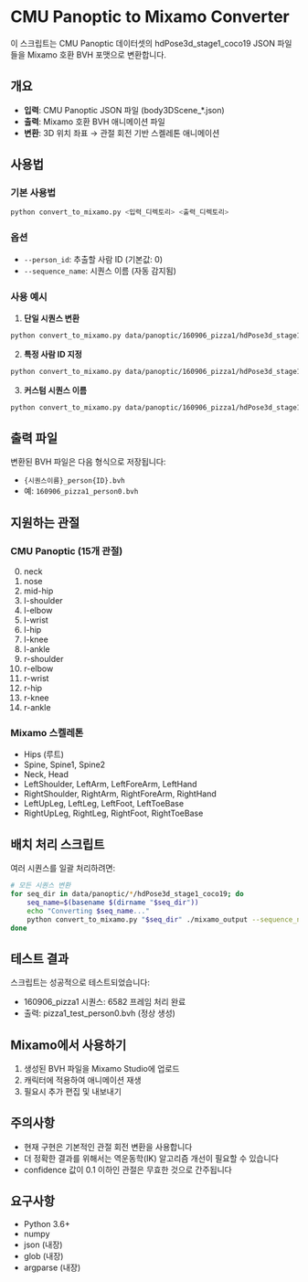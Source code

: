 # CMU Panoptic to Mixamo Converter

이 스크립트는 CMU Panoptic 데이터셋의 hdPose3d_stage1_coco19 JSON 파일들을 Mixamo 호환 BVH 포맷으로 변환합니다.

## 개요

- **입력**: CMU Panoptic JSON 파일 (body3DScene_*.json)
- **출력**: Mixamo 호환 BVH 애니메이션 파일
- **변환**: 3D 위치 좌표 → 관절 회전 기반 스켈레톤 애니메이션

## 사용법

### 기본 사용법
```bash
python convert_to_mixamo.py <입력_디렉토리> <출력_디렉토리>
```

### 옵션
- `--person_id`: 추출할 사람 ID (기본값: 0)
- `--sequence_name`: 시퀀스 이름 (자동 감지됨)

### 사용 예시

1. **단일 시퀀스 변환**
```bash
python convert_to_mixamo.py data/panoptic/160906_pizza1/hdPose3d_stage1_coco19 ./output
```

2. **특정 사람 ID 지정**
```bash
python convert_to_mixamo.py data/panoptic/160906_pizza1/hdPose3d_stage1_coco19 ./output --person_id 1
```

3. **커스텀 시퀀스 이름**
```bash
python convert_to_mixamo.py data/panoptic/160906_pizza1/hdPose3d_stage1_coco19 ./output --sequence_name my_animation
```

## 출력 파일

변환된 BVH 파일은 다음 형식으로 저장됩니다:
- `{시퀀스이름}_person{ID}.bvh`
- 예: `160906_pizza1_person0.bvh`

## 지원하는 관절

### CMU Panoptic (15개 관절)
0. neck
1. nose  
2. mid-hip
3. l-shoulder
4. l-elbow
5. l-wrist
6. l-hip
7. l-knee
8. l-ankle
9. r-shoulder
10. r-elbow
11. r-wrist
12. r-hip
13. r-knee
14. r-ankle

### Mixamo 스켈레톤
- Hips (루트)
- Spine, Spine1, Spine2
- Neck, Head
- LeftShoulder, LeftArm, LeftForeArm, LeftHand
- RightShoulder, RightArm, RightForeArm, RightHand
- LeftUpLeg, LeftLeg, LeftFoot, LeftToeBase
- RightUpLeg, RightLeg, RightFoot, RightToeBase

## 배치 처리 스크립트

여러 시퀀스를 일괄 처리하려면:

```bash
# 모든 시퀀스 변환
for seq_dir in data/panoptic/*/hdPose3d_stage1_coco19; do
    seq_name=$(basename $(dirname "$seq_dir"))
    echo "Converting $seq_name..."
    python convert_to_mixamo.py "$seq_dir" ./mixamo_output --sequence_name "$seq_name"
done
```

## 테스트 결과

스크립트는 성공적으로 테스트되었습니다:
- 160906_pizza1 시퀀스: 6582 프레임 처리 완료
- 출력: pizza1_test_person0.bvh (정상 생성)

## Mixamo에서 사용하기

1. 생성된 BVH 파일을 Mixamo Studio에 업로드
2. 캐릭터에 적용하여 애니메이션 재생
3. 필요시 추가 편집 및 내보내기

## 주의사항

- 현재 구현은 기본적인 관절 회전 변환을 사용합니다
- 더 정확한 결과를 위해서는 역운동학(IK) 알고리즘 개선이 필요할 수 있습니다
- confidence 값이 0.1 이하인 관절은 무효한 것으로 간주됩니다

## 요구사항

- Python 3.6+
- numpy
- json (내장)
- glob (내장)
- argparse (내장)
